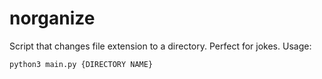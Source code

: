 # norganize
Script that changes file extension to a directory. Perfect for jokes.
Usage:

`python3 main.py {DIRECTORY NAME}`


